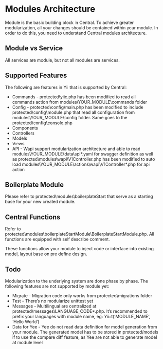 # Modules Architecture
Module is the basic building block in Central. To achieve greater modularization, all your changes should be contained within your module. In order to do this, you need to understand Central modules architecture.

## Module vs Service
All services are module, but not all modules are services.

## Supported Features
The following are features in Yii that is supported by Central:

* Commands - protected\yiic.php has been modified to read all commands action from modules\YOUR_MODULE\commands folder
* Config - protected\config\main.php has been modified to include protected\config\module.php that read all configuration from modules\YOUR_MODULE\config folder. Same goes to the  protected\config\console.php
* Components
* Controllers
* Models
* Views
* API - Wapi support modularization architecture and able to read modules\YOUR_MODULE\data\api\*.yaml for swagger definition as well as protected\modules\wapi\V1Controller.php has been modified to auto load modules\YOUR_MODULE\actions\wapi\V1Controller\*.php for api action

## Boilerplate Module
Please refer to protected\modules\boilerplateStart that serve as a starting base for your new created module.

## Central Functions

Refer to protected\modules\boilerplateStartModule\BoilerplateStartModule.php. All functions are equipped with self describe comment.

These functions allow your module to inject code or interface into existing model, layout base on pre define design. 

## Todo
Modularization to the underlying system are done phase by phase. The following features are not supported by module yet:

* Migrate - Migration code only works from protected\migrations folder
* Test - There’s no modularize unittest yet
* Messages - Multilingual are centralized at protected\messages\LANGUAGE_CODE\*.php. It’s recommended to prefix your languages with module name, eg: Yii::t(‘MODULE_NAME’, ‘Hello World’)
* Data for Yee - Yee do not read data definition for model generation from your module. The generated model has to be stored in protected/models if to use the compare diff feature, as Yee are not able to generate model at module level